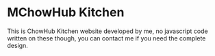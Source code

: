 # MChowHub Kitchen
This is ChowHub Kitchen website developed by me, no javascript code written on these though, you can contact me if you need the complete design.
